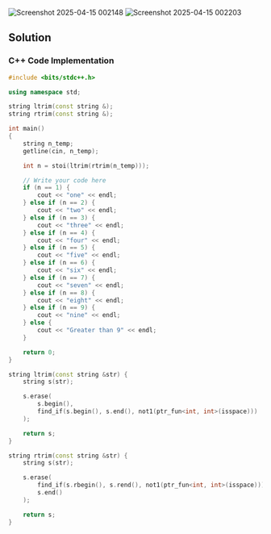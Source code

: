 
![Screenshot 2025-04-15 002148](https://github.com/user-attachments/assets/1d8168f8-84fb-4fba-ab24-1c31d6fdd74a)
![Screenshot 2025-04-15 002203](https://github.com/user-attachments/assets/d6db3a9d-2dfe-49bb-8b61-0b5759417ebb)


## Solution
### C++ Code Implementation

```cpp
#include <bits/stdc++.h>

using namespace std;

string ltrim(const string &);
string rtrim(const string &);

int main()
{
    string n_temp;
    getline(cin, n_temp);

    int n = stoi(ltrim(rtrim(n_temp)));

    // Write your code here
    if (n == 1) {
        cout << "one" << endl;
    } else if (n == 2) {
        cout << "two" << endl;
    } else if (n == 3) {
        cout << "three" << endl;
    } else if (n == 4) {
        cout << "four" << endl;
    } else if (n == 5) {
        cout << "five" << endl;
    } else if (n == 6) {
        cout << "six" << endl;
    } else if (n == 7) {
        cout << "seven" << endl;
    } else if (n == 8) {
        cout << "eight" << endl;
    } else if (n == 9) {
        cout << "nine" << endl;
    } else {
        cout << "Greater than 9" << endl;
    }

    return 0;
}

string ltrim(const string &str) {
    string s(str);

    s.erase(
        s.begin(),
        find_if(s.begin(), s.end(), not1(ptr_fun<int, int>(isspace)))
    );

    return s;
}

string rtrim(const string &str) {
    string s(str);

    s.erase(
        find_if(s.rbegin(), s.rend(), not1(ptr_fun<int, int>(isspace))).base(),
        s.end()
    );

    return s;
}
